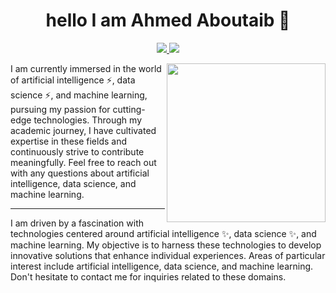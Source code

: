 
<h1 align="center">hello I am Ahmed Aboutaib 👋 </h1>
<p align="center">
  <a href="https://www.linkedin.com/in/ahmed-aboutaib-085089265/">
    <img src="https://img.shields.io/badge/linkedin-0077B5?style=flat&logo=linkedin&logoColor=white"/>
  </a>
  <a href="https://www.instagram.com/aboutaib.ahmed/">
    <img src="https://img.shields.io/badge/instagram-E4405F?style=flat&logo=instagram&logoColor=white"/>
  </a>
</p>

<img src="https://github.com/ahmedaboutaib/ahmed/blob/main/datascience1.png" align="right" width="254"/>
I am currently immersed in the world of artificial intelligence ⚡, data science ⚡, and machine learning, pursuing my passion for cutting-edge technologies.
Through my academic journey, I have cultivated expertise in these fields and continuously strive to contribute meaningfully.
Feel free to reach out with any questions about artificial intelligence, data science, and machine learning.

---
I am driven by a fascination with technologies centered around artificial intelligence ✨, data science ✨, and machine learning. 
My objective is to harness these technologies to develop innovative solutions that enhance individual experiences.
Areas of particular interest include artificial intelligence, data science, and machine learning.
Don't hesitate to contact me for inquiries related to these domains.




<!--
**ahmedaboutaib/ahmedaboutaib** is a ✨ _special_ ✨ repository because its `README.md` (this file) appears on your GitHub profile.

Here are some ideas to get you started:

- 🔭 I’m currently working on ...
- 🌱 I’m currently learning ...
- 👯 I’m looking to collaborate on ...
- 🤔 I’m looking for help with ...
- 💬 Ask me about ...
- 📫 How to reach me: ...
- 😄 Pronouns: ...
- ⚡ Fun fact: ...
-->
